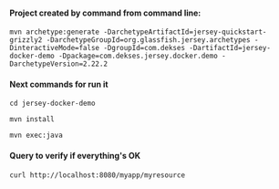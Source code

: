 #### Project created by command from command line:

```text
mvn archetype:generate -DarchetypeArtifactId=jersey-quickstart-grizzly2 -DarchetypeGroupId=org.glassfish.jersey.archetypes -DinteractiveMode=false -DgroupId=com.dekses -DartifactId=jersey-docker-demo -Dpackage=com.dekses.jersey.docker.demo -DarchetypeVersion=2.22.2
```

#### Next commands for run it

```text
cd jersey-docker-demo

mvn install

mvn exec:java
```

#### Query to verify if everything's OK

```text
curl http://localhost:8080/myapp/myresource
```


